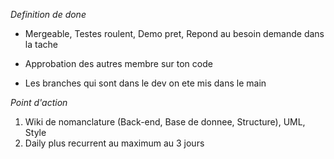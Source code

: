 *Definition de done*

- Mergeable, Testes roulent, Demo pret, Repond au besoin demande dans la 
tache

- Approbation des autres membre sur ton code

- Les branches qui sont dans le dev on ete mis dans le main

*Point d'action*

1. Wiki de nomanclature (Back-end, Base de donnee, Structure), UML, Style
2. Daily plus recurrent au maximum au 3 jours


